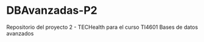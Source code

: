# DBAvanzadas-P2
Repositorio del proyecto 2 - TECHealth para el curso TI4601 Bases de datos avanzados
